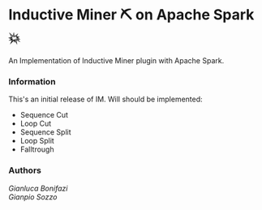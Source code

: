 # Inductive Miner ⛏️ on Apache Spark 💥
An Implementation of Inductive Miner plugin with Apache Spark.


### Information
This's an initial release of IM. Will should be implemented:
- Sequence Cut
- Loop Cut
- Sequence Split
- Loop Split
- Falltrough

### Authors
*Gianluca Bonifazi*  
*Gianpio Sozzo*
